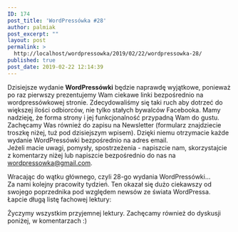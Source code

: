 ```yaml
---
ID: 174
post_title: 'WordPressówka #28'
author: palmiak
post_excerpt: ""
layout: post
permalink: >
  http://localhost/wordpressowka/2019/02/22/wordpressowka-28/
published: true
post_date: 2019-02-22 12:14:39
---
```

<!-- wp:paragraph -->
<p>Dzisiejsze wydanie <strong>WordPressówki</strong> będzie naprawdę wyjątkowe, ponieważ po raz pierwszy prezentujemy Wam ciekawe linki bezpośrednio na wordpressówkowej stronie. Zdecydowaliśmy się taki ruch aby dotrzeć do większej ilości odbiorców, nie tylko stałych bywalców Facebooka. Mamy nadzieję, że forma strony i jej funkcjonalność przypadną Wam do gustu. <br>Zachęcamy Was również do zapisu na Newsletter (formularz znajdziecie troszkę niżej, tuż pod dzisiejszym wpisem). Dzięki niemu otrzymacie każde wydanie WordPressówki bezpośrednio na adres email.<br>Jeżeli macie uwagi, pomysły, spostrzeżenia - napiszcie nam, skorzystajcie z komentarzy niżej lub napiszcie bezpośrednio do nas na <a href="mailto:wordpressowka@gmail.com">wordpressowka@gmail.com</a>.</p>
<!-- /wp:paragraph -->

<!-- wp:paragraph -->
<p>Wracając do wątku głównego, czyli 28-go wydania WordPressówki...<br>Za nami kolejny pracowity tydzień. Ten okazał się dużo ciekawszy od swojego poprzednika pod względem newsów ze świata WordPressa. Łapcie długą listę fachowej lektury:</p>
<!-- /wp:paragraph -->

<!-- wp:acf/owl-link {"id":"block_5c6f1df25cdc1","data":{"field_5c5706bb6e493":"\u003cp\u003eZaczniemy niestety od smutnej wiadomości, która szybko dotarła do wordpressowej społeczności - \u003cstrong\u003eAlex Mills\u003c/strong\u003e - autor pluginu \u003cstrong\u003eRegenerate Thumbnails\u003c/strong\u003e ogłosił, że nie ma szans na wygraną z białaczką:\u003c/p\u003e","field_5c5706f36e494":{"title":"Leukemia Has Won","url":"https://alex.blog/2019/02/18/leukemia-has-won/","target":"_blank"}},"name":"acf/owl-link","align":"","mode":"preview"} /-->

<!-- wp:acf/owl-link {"id":"block_5c6f238c5cdc9","data":{"field_5c5706bb6e493":"\u003cp\u003eDziś ukazał się \u003cstrong\u003eWordPress 5.1 Betty\u003c/strong\u003e. Lista zmian jest naprawdę imponująca:\u003c/p\u003e","field_5c5706f36e494":{"title":"WordPress 5.1 Field Guide","url":"https://make.wordpress.org/core/2019/02/08/wordpress-5-1-field-guide/","target":"_blank"}},"name":"acf/owl-link","align":"","mode":"preview"} /-->

<!-- wp:paragraph -->
<p></p>
<!-- /wp:paragraph -->

<!-- wp:acf/owl-link {"id":"block_5c6f1ec75cdc2","data":{"field_5c5706bb6e493":"\u003cp\u003eKilka fajnych protipów jak wycisnąć wszystko co się da z \u003cstrong\u003eWP Migrate DB\u003c/strong\u003e:\u003c/p\u003e","field_5c5706f36e494":{"title":"Advanced Migration Workflow Tips For The Lazy WordPress Developer","url":"https://deliciousbrains.com/advanced-wordpress-migration-workflow-tips/","target":"_blank"}},"name":"acf/owl-link","align":"","mode":"preview"} /-->

<!-- wp:acf/owl-link {"id":"block_5c6f20015cdc3","data":{"field_5c5706bb6e493":"\u003cp\u003eJak wyglądał WordPress w 2018 i co go czeka bieżącym roku:\u003c/p\u003e","field_5c5706f36e494":{"title":"The Future of WordPress (2019)","url":"https://wp-modula.com/future-of-wordpress-2019/","target":"_blank"}},"name":"acf/owl-link","align":"","mode":"preview"} /-->

<!-- wp:acf/owl-link {"id":"block_5c6f20535cdc4","data":{"field_5c5706bb6e493":"\u003cp\u003eZestawienie ciekawych statystyk ze świata WordPressa:\u003c/p\u003e","field_5c5706f36e494":{"title":"35 WordPress Statistics for the Informed Digital Marketing Expert","url":"https://hostingtribunal.com/blog/wordpress-statistics/","target":"_blank"}},"name":"acf/owl-link","align":"","mode":"preview"} /-->

<!-- wp:acf/owl-link {"id":"block_5c6f208f5cdc5","data":{"field_5c5706bb6e493":"\u003cp\u003e\u003cstrong\u003eSearchWP\u003c/strong\u003e - mój ulubiony plugin do wyszukiwania właśnie dostał okrągłą aktualizację do wersji 3.0:\u003c/p\u003e","field_5c5706f36e494":{"title":"SearchWP 3.0 is here!","url":"https://searchwp.com/news/searchwp-3-0-is-here/","target":"_blank"}},"name":"acf/owl-link","align":"","mode":"preview"} /-->

<!-- wp:acf/owl-link {"id":"block_5c6f21095cdc6","data":{"field_5c5706bb6e493":"\u003cp\u003eW tym roku \u003cstrong\u003e#YoastCon\u003c/strong\u003e nie kojarzył się tylko z konferencją, ale też z dość nieprzyjemną sytuacją na Twitterze:\u003c/p\u003e","field_5c5706f36e494":{"title":"Yoast CEO Responds to #YoastCon Twitter Controversy, Calls for Change in the SEO Industry","url":"https://wptavern.com/yoast-ceo-responds-to-yoastcon-twitter-controversy-calls-for-change-in-the-seo-industry","target":"_blank"}},"name":"acf/owl-link","align":"","mode":"preview"} /-->

<!-- wp:acf/owl-link {"id":"block_5c6f21b85cdc7","data":{"field_5c5706bb6e493":"\u003cp\u003eW tym tygodniu wielu ciekawych wywiadów udzielił \u003cstrong\u003eMatt Mullenweg\u003c/strong\u003e - najpierw opowiedział o pracy z domu i korzyściach z niej płynących:\u003c/p\u003e","field_5c5706f36e494":{"title":"The Way We Work","url":"https://www.ted.com/talks/matt_mullenweg_why_working_from_home_is_good_for_business","target":""}},"name":"acf/owl-link","align":"","mode":"preview"} /-->

<!-- wp:acf/owl-link {"id":"block_5c6f22cd5cdc8","data":{"field_5c5706bb6e493":"\u003cp\u003e...  a następnie o eCommerce:\u003c/p\u003e","field_5c5706f36e494":{"title":"eCommerce and WordPress with Matt Mullenweg and Todd Wilkens","url":"https://bobwp.com/bobwp-ecommerce-show-episode-140","target":"_blank"}},"name":"acf/owl-link","align":"","mode":"preview"} /-->

<!-- wp:paragraph -->
<p>Życzymy wszystkim przyjemnej lektury. Zachęcamy również do dyskusji poniżej, w komentarzach :)</p>
<!-- /wp:paragraph -->